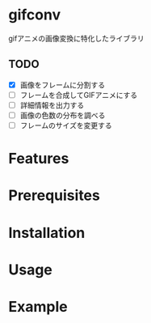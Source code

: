 # gifconv
gifアニメの画像変換に特化したライブラリ

## TODO
- [x] 画像をフレームに分割する
- [ ] フレームを合成してGIFアニメにする
- [ ] 詳細情報を出力する
- [ ] 画像の色数の分布を調べる
- [ ] フレームのサイズを変更する

# Features
# Prerequisites
# Installation
# Usage
# Example
